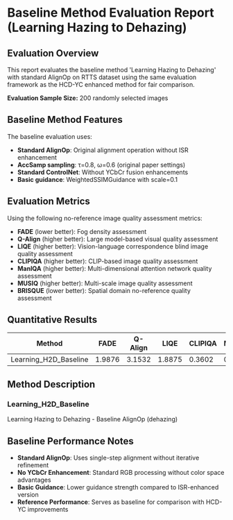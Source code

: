 # Baseline Method Evaluation Report (Learning Hazing to Dehazing)

## Evaluation Overview

This report evaluates the baseline method 'Learning Hazing to Dehazing' with standard AlignOp on RTTS dataset using the same evaluation framework as the HCD-YC enhanced method for fair comparison.

**Evaluation Sample Size:** 200 randomly selected images

## Baseline Method Features

The baseline evaluation uses:
- **Standard AlignOp**: Original alignment operation without ISR enhancement
- **AccSamp sampling**: τ=0.8, ω=0.6 (original paper settings)
- **Standard ControlNet**: Without YCbCr fusion enhancements
- **Basic guidance**: WeightedSSIMGuidance with scale=0.1

## Evaluation Metrics

Using the following no-reference image quality assessment metrics:

- **FADE** (lower better): Fog density assessment
- **Q-Align** (higher better): Large model-based visual quality assessment
- **LIQE** (higher better): Vision-language correspondence blind image quality assessment
- **CLIPIQA** (higher better): CLIP-based image quality assessment
- **ManIQA** (higher better): Multi-dimensional attention network quality assessment
- **MUSIQ** (higher better): Multi-scale image quality assessment
- **BRISQUE** (lower better): Spatial domain no-reference quality assessment

## Quantitative Results

| Method | FADE | Q-Align | LIQE | CLIPIQA | ManIQA | MUSIQ | BRISQUE |
|--------|------|---------|------|---------|--------|-------|----------|
| Learning_H2D_Baseline | 1.9876 | 3.1532 | 1.8875 | 0.3602 | 0.2466 | 51.3133 | 32.0978 |

## Method Description

### Learning_H2D_Baseline
Learning Hazing to Dehazing - Baseline AlignOp (dehazing)

## Baseline Performance Notes

- **Standard AlignOp**: Uses single-step alignment without iterative refinement
- **No YCbCr Enhancement**: Standard RGB processing without color space advantages
- **Basic Guidance**: Lower guidance strength compared to ISR-enhanced version
- **Reference Performance**: Serves as baseline for comparison with HCD-YC improvements
